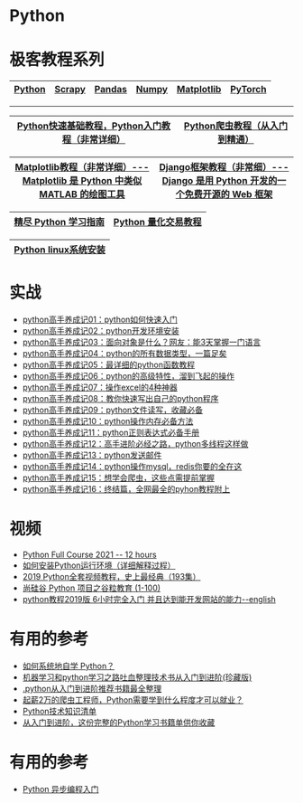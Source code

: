 # Python

# 极客教程系列  

[Python](https://geek-docs.com/python)|[Scrapy](https://geek-docs.com/scrapy)|[Pandas](https://geek-docs.com/pandas)|[Numpy](https://geek-docs.com/numpy)|[Matplotlib](https://geek-docs.com/matplotlib)|[PyTorch](https://geek-docs.com/pytorch)|
---|---|---|---|---|---|

---

[Python快速基础教程，Python入门教程（非常详细）](http://c.biancheng.net/python/)|[Python爬虫教程（从入门到精通）](http://c.biancheng.net/python_spider/)|
---|---|

[Matplotlib教程（非常详细）---Matplotlib 是 Python 中类似 MATLAB 的绘图工具](http://c.biancheng.net/matplotlib/)|[Django框架教程（非常细）---Django 是用 Python 开发的一个免费开源的 Web 框架](http://c.biancheng.net/django/)|
---|---|

[精尽 Python 学习指南](http://svip.iocoder.cn/Python/tutorials/)|[Python 量化交易教程](https://www.kancloud.cn/wizardforcel/python-quant-uqer/186107)|
---|---|

[Python linux系统安装](https://github.com/stevenli91748/Python/blob/master/Python%20linux系统安装/README.md)|
---|


# 实战

* [python高手养成记01：python如何快速入门](https://www.toutiao.com/a6816956514717139470/?log_from=d3a71103440d8_1630174835829)
* [python高手养成记02：python开发环境安装](https://www.toutiao.com/a6816989031109231107/?log_from=a48e88984acf3_1630174888392)
* [python高手养成记03：面向对象是什么？网友：能3天掌握一门语言](https://www.toutiao.com/a6816989671361348099/?log_from=03b15e6abb5a9_1630174920547)
* [python高手养成记04：python的所有数据类型，一篇足矣](https://www.toutiao.com/a6817417431460348427/?log_from=720d64a242051_1630174939783)
* [python高手养成记05：最详细的python函数教程](https://www.toutiao.com/a6818039998705566220/?log_from=db9d265aa8468_1630174978849)
* [python高手养成记06：python的高级特性，溜到飞起的操作](https://www.toutiao.com/a6817418068549960195/?log_from=1e47e545f63f8_1630175673028)
* [python高手养成记07：操作excel的4种神器](https://www.toutiao.com/a6817418595870441987/?log_from=d870e8c66419a_1630175700446)
* [python高手养成记08：教你快速写出自己的python程序](https://www.toutiao.com/a6817419175242236420/?log_from=2caa926b0f9d5_1630175720245)
* [python高手养成记09：python文件读写，收藏必备](https://www.toutiao.com/a6819207320795349511/?log_from=09ad3289b00a3_1630175739506)
* [python高手养成记10：python操作内存必备方法](https://www.toutiao.com/a6819207856332472839/?log_from=0960fc89e0d45_1630175759372)
* [python高手养成记11：python正则表达式必备手册](https://www.toutiao.com/a6819209639196885508/?log_from=6ad982d8a665_1630175778341)
* [python高手养成记12：高手进阶必经之路，python多线程这样做](https://www.toutiao.com/a6819209340835070478/?log_from=875da2562f41f_1630175795653)
* [python高手养成记13：python发送邮件](https://www.toutiao.com/a6820417135521563139/?log_from=0da16bd8751a7_1630175813442)
* [python高手养成记14：python操作mysql，redis你要的全在这](https://www.toutiao.com/a6820394877700801036/?log_from=0e5082c4b5e86_1630175836900)
* [python高手养成记15：想学会爬虫，这些点需提前掌握](https://www.toutiao.com/a6820915874359149064/?log_from=b921c7aad022b_1630175856506)
* [python高手养成记16：终结篇，全网最全的pyhon教程附上](https://www.toutiao.com/a6821528830063149571/?log_from=8ad01e0680b17_1630175886872)





# 视频
* [Python Full Course 2021   -- 12 hours](https://www.youtube.com/watch?v=XKHEtdqhLK8)
* [如何安装Python运行环境（详细解释过程）](https://www.bilibili.com/video/av79762360?from=search&seid=5156025386997566601)
* [2019 Python全套视频教程，史上最经典（193集）](https://www.bilibili.com/video/av61442372/?spm_id_from=333.788.videocard.12)
* [尚硅谷 Python 项目之谷粒教育 (1-100)](https://www.bilibili.com/video/av43861069/?spm_id_from=333.788.videocard.2)
* [python教程2019版 6小时完全入门 并且达到能开发网站的能力--english](https://www.bilibili.com/video/av75855831?from=search&seid=5156025386997566601)
# 有用的参考
* [如何系统地自学 Python？](https://www.zhihu.com/question/29138020/answer/550503434?utm_source=wechat_session&utm_medium=social&utm_oi=991812777480134656)
* [机器学习和python学习之路吐血整理技术书从入门到进阶(珍藏版)](https://pymlovelyq.github.io/2018/10/15/machineLearning/)
* [.python从入门到进阶推荐书籍最全整理](https://pymlovelyq.github.io/2018/10/20/python/)
* [起薪2万的爬虫工程师，Python需要学到什么程度才可以就业？](https://cloud.tencent.com/info/43a335665ee9b0f30b3a6eaef9a485d2.html)
* [Python技术知识清单](https://blog.csdn.net/BF02jgtRS00XKtCx/article/details/86764691)
* [从入门到进阶，这份完整的Python学习书籍单供你收藏](https://blog.csdn.net/u012469528/article/details/79038324)


# 有用的参考

* [Python 异步编程入门](https://www.ruanyifeng.com/blog/2019/11/python-asyncio.html)
